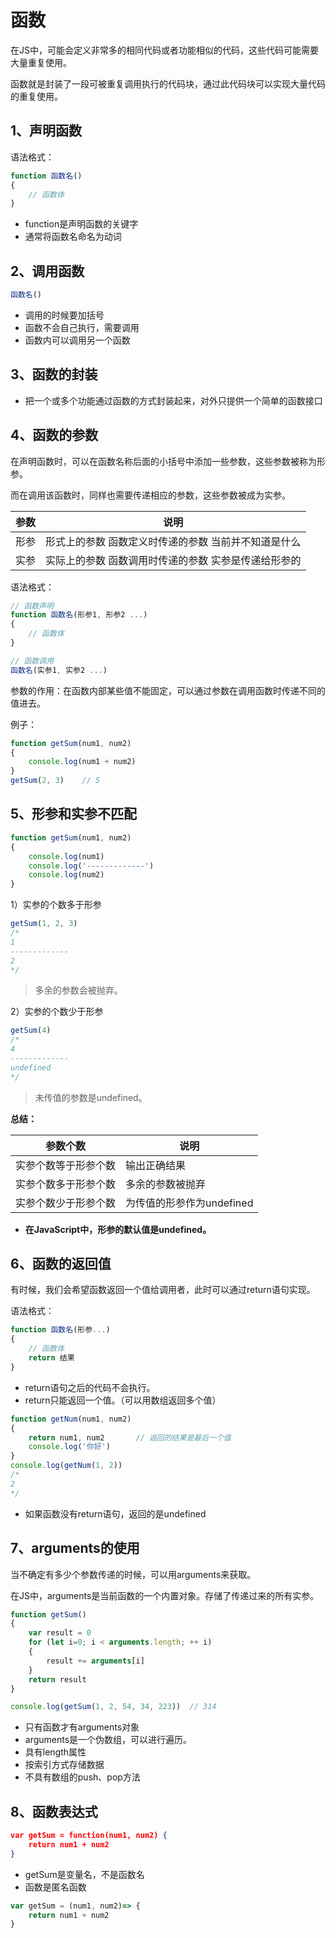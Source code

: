 # 函数

在JS中，可能会定义非常多的相同代码或者功能相似的代码，这些代码可能需要大量重复使用。

函数就是封装了一段可被重复调用执行的代码块，通过此代码块可以实现大量代码的重复使用。

## 1、声明函数

语法格式：

```js
function 函数名()
{
    // 函数体
}
```

- function是声明函数的关键字
- 通常将函数名命名为动词

## 2、调用函数

```js
函数名()
```

- 调用的时候要加括号
- 函数不会自己执行，需要调用
- 函数内可以调用另一个函数

## 3、函数的封装

- 把一个或多个功能通过函数的方式封装起来，对外只提供一个简单的函数接口

## 4、函数的参数

在声明函数时，可以在函数名称后面的小括号中添加一些参数，这些参数被称为形参。

而在调用该函数时，同样也需要传递相应的参数，这些参数被成为实参。

| 参数 | 说明                                                       |
| ---- | ---------------------------------------------------------- |
| 形参 | 形式上的参数    函数定义时传递的参数    当前并不知道是什么 |
| 实参 | 实际上的参数    函数调用时传递的参数    实参是传递给形参的 |

语法格式：

```js
// 函数声明
function 函数名(形参1, 形参2 ...)
{
    // 函数体
}

// 函数调用
函数名(实参1, 实参2 ...)
```

参数的作用：在函数内部某些值不能固定，可以通过参数在调用函数时传递不同的值进去。

例子：

```js
function getSum(num1, num2)
{
    console.log(num1 + num2)
}
getSum(2, 3)	// 5
```

## 5、形参和实参不匹配

```js
function getSum(num1, num2)
{
    console.log(num1)
    console.log('-------------')
    console.log(num2)
}
```

1）实参的个数多于形参

```js
getSum(1, 2, 3)
/*
1
-------------
2
*/
```

> 多余的参数会被抛弃。

2）实参的个数少于形参

```js
getSum(4)
/*
4
-------------
undefined
*/
```

> 未传值的参数是undefined。

**总结：**

| 参数个数             | 说明                      |
| -------------------- | ------------------------- |
| 实参个数等于形参个数 | 输出正确结果              |
| 实参个数多于形参个数 | 多余的参数被抛弃          |
| 实参个数少于形参个数 | 为传值的形参作为undefined |

- **在JavaScript中，形参的默认值是undefined。**

## 6、函数的返回值

有时候，我们会希望函数返回一个值给调用者，此时可以通过return语句实现。

语法格式：

```js
function 函数名(形参...)
{
    // 函数体
    return 结果
}
```

- return语句之后的代码不会执行。
- return只能返回一个值。（可以用数组返回多个值）

```js
function getNum(num1, num2)
{
    return num1, num2		// 返回的结果是最后一个值
    console.log('你好')
}
console.log(getNum(1, 2))
/*
2
*/
```

- 如果函数没有return语句，返回的是undefined

## 7、arguments的使用

当不确定有多少个参数传递的时候，可以用arguments来获取。

在JS中，arguments是当前函数的一个内置对象。存储了传递过来的所有实参。

```js
function getSum()
{
    var result = 0
    for (let i=0; i < arguments.length; ++ i)
    {
        result += arguments[i]
    }
    return result
}

console.log(getSum(1, 2, 54, 34, 223))	// 314
```

- 只有函数才有arguments对象
- arguments是一个伪数组，可以进行遍历。
- 具有length属性
- 按索引方式存储数据
- 不具有数组的push、pop方法

## 8、函数表达式

```json
var getSum = function(num1, num2) {
    return num1 + num2
}
```

- getSum是变量名，不是函数名
- 函数是匿名函数

```js
var getSum = (num1, num2)=> {
    return num1 + num2
}
```

